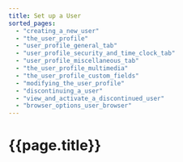 ```yaml
---
title: Set up a User
sorted_pages:
  - "creating_a_new_user"
  - "the_user_profile"
  - "user_profile_general_tab"
  - "user_profile_security_and_time_clock_tab"
  - "user_profile_miscellaneous_tab"
  - "the_user_profile_multimedia"
  - "the_user_profile_custom_fields"
  - "modifying_the_user_profile"
  - "discontinuing_a_user"
  - "view_and_activate_a_discontinued_user"
  - "browser_options_user_browser"
---
```

# {{page.title}}
